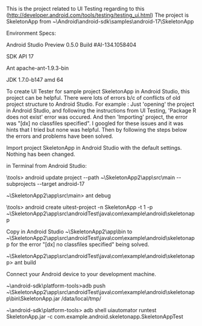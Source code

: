 This is the project related to UI Testing regarding to this (http://developer.android.com/tools/testing/testing_ui.html)
The project is SkeletonApp from ~\Android\android-sdk\samples\android-17\SkeletonApp

Environment Specs:

Android Studio Preview 0.5.0 Build #AI-134.1058404

SDK API 17

Ant apache-ant-1.9.3-bin

JDK 1.7.0-b147 amd 64

To create UI Tester for sample project SkeletonApp in Android Studio, this project can be helpful. 
There were lots of errors b/c of conflicts of old project structure to Android Studio. 
For example : Just 'opening' the project in Android Studio, and following the instructions from UI Testing, 'Package R does not exist' error was occured. 
And then 'Importing' project, the error was "[dx] no classfiles specified".
I googled for these issues and it was hints that I tried but none was helpful. 
Then by following the steps below the errors and problems have been solved. 

Import project SkeletonApp in Android Studio with the default settings. Nothing has been changed.

in Terminal from Android Studio:

\tools>	android update project --path ~\SkeletonApp2\app\src\main --subprojects --target android-17

~\SkeletonApp2\app\src\main>	ant debug

\tools>	android create uitest-project -n SkeletonApp -t 1 -p ~\SkeletonApp2\app\src\androidTest\java\com\example\android\skeletonapp

Copy in Android Studio ~\SkeletonApp2\app\bin to  ~\SkeletonApp2\app\src\androidTest\java\com\example\android\skeletonapp for the error "[dx] no classfiles specified" being solved.

~\SkeletonApp2\app\src\androidTest\java\com\example\android\skeletonapp>	ant build

Connect your Android device to your development machine.

~\android-sdk\platform-tools>adb push ~\SkeletonApp2\app\src\androidTest\java\com\example\android\skeletonapp\bin\SkeletonApp.jar /data/local/tmp/

~\android-sdk\platform-tools> adb shell uiautomator runtest SkeletonApp.jar -c com.example.android.skeletonapp.SkeletonAppTest
